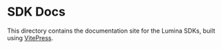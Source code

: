 # SDK Docs

This directory contains the documentation site for the Lumina SDKs, built using [VitePress](https://vitepress.vuejs.org/).

